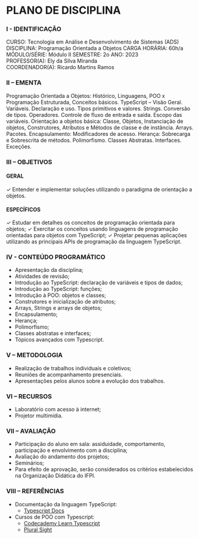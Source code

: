# PLANO DE DISCIPLINA

### I - IDENTIFICAÇÃO
CURSO: Tecnologia em Análise e Desenvolvimento de Sistemas (ADS)<br>
DISCIPLINA: Programação Orientada a Objetos CARGA HORÁRIA: 60h/a<br>
MÓDULO/SÉRIE: Módulo II SEMESTRE: 2o ANO: 2023<br>
PROFESSOR(A): Ely da Silva Miranda<br>
COORDENADOR(A): Ricardo Martins Ramos

### II – EMENTA
Programação Orientada a Objetos: Histórico, Linguagens, POO x Programação Estruturada, Conceitos básicos. TypeScript – Visão Geral. Variáveis. Declaração e uso. Tipos primitivos e valores. Strings. Conversão de tipos. Operadores. Controle de fluxo de entrada e saída. Escopo das variáveis. Orientação a objetos básica: Classe, Objetos, Instanciação de objetos, Construtores, Atributos e Métodos de classe e de instância. Arrays. Pacotes. Encapsulamento: Modificadores de acesso. Herança: Sobrecarga e Sobrescrita de métodos. Polimorfismo. Classes Abstratas. Interfaces. Exceções.

### III – OBJETIVOS
#### GERAL
✓ Entender e implementar soluções utilizando o paradigma de orientação a objetos.

#### ESPECÍFICOS
✓ Estudar em detalhes os conceitos de programação orientada para objetos;
✓ Exercitar os conceitos usando linguagens de programação orientadas para objetos com
TypeScript;
✓ Projetar pequenas aplicações utilizando as principais APIs de programação da linguagem TypeScript.

### IV - CONTEÚDO PROGRAMÁTICO
* Apresentação da disciplina;
* Atividades de revisão;
* Introdução ao TypeScript: declaração de variáveis e tipos de dados;
* Introdução ao TypeScript: funções;
* Introdução à POO: objetos e classes;
* Construtores e inicialização de atributos;
* Arrays, Strings e arrays de objetos;
* Encapsulamento;
* Herança;
* Polimorfismo;
* Classes abstratas e interfaces;
* Tópicos avançados com Typescript.

### V – METODOLOGIA
* Realização de trabalhos individuais e coletivos;
* Reuniões de acompanhamento presenciais.
* Apresentações pelos alunos sobre a evolução dos trabalhos.

### VI – RECURSOS
* Laboratório com acesso à internet;
* Projetor multimídia.

### VII – AVALIAÇÃO
* Participação do aluno em sala: assiduidade, comportamento, participação e envolvimento com a disciplina;
* Avaliação do andamento dos projetos;
* Seminários;
* Para efeito de aprovação, serão considerados os critérios estabelecidos na Organização Didática do IFPI.

### VIII – REFERÊNCIAS
* Documentação da linguagem TypeScript: 
    - [Typescript Docs](https://www.typescriptlang.org/docs/)
* Cursos de POO com Typescript:
    - [Codecademy Learn Typescript](https://www.codecademy.com/learn/learn-typescript)
    - [Plural Sight](https://www.pluralsight.com/courses/typescript-creating-object-oriented-code)
